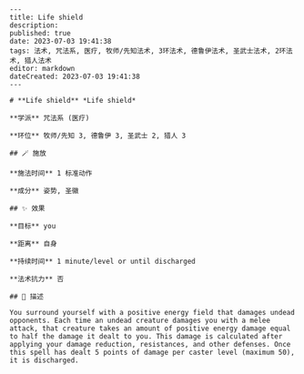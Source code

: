 
    ---
    title: Life shield
    description: 
    published: true
    date: 2023-07-03 19:41:38
    tags: 法术, 咒法系, 医疗, 牧师/先知法术, 3环法术, 德鲁伊法术, 圣武士法术, 2环法术, 猎人法术
    editor: markdown
    dateCreated: 2023-07-03 19:41:38
    ---

    # **Life shield** *Life shield*

    **学派** 咒法系 (医疗) 

    **环位** 牧师/先知 3, 德鲁伊 3, 圣武士 2, 猎人 3

    ## 🪄 施放

    **施法时间** 1 标准动作

    **成分** 姿势, 圣徽

    ## ✨ 效果 

    **目标** you 

    **距离** 自身  

    **持续时间** 1 minute/level or until discharged 

    **法术抗力** 否

    ## 📖 描述

    You surround yourself with a positive energy field that damages undead opponents. Each time an undead creature damages you with a melee attack, that creature takes an amount of positive energy damage equal to half the damage it dealt to you. This damage is calculated after applying your damage reduction, resistances, and other defenses. Once this spell has dealt 5 points of damage per caster level (maximum 50), it is discharged.
    